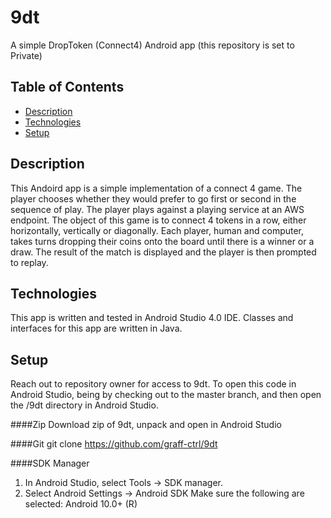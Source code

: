 # 9dt
A simple DropToken (Connect4) Android app (this repository is set to Private)

## Table of Contents
* [Description](#description)
* [Technologies](#technologies)
* [Setup](#setup)
## Description

This Andoird app is a simple implementation of a connect 4 game. The player chooses whether they would prefer to go first or second in the sequence of play. The player plays against a playing service at an AWS endpoint. The object of this game is to connect 4 tokens in a row, either horizontally, vertically or diagonally. Each player, human and computer, takes turns dropping their coins onto the board until there is a winner or a draw. The result of the match is displayed and the player is then prompted to replay. 


## Technologies

This app is written and tested in Android Studio 4.0 IDE. Classes and interfaces for this app are written in Java. 

## Setup

Reach out to repository owner for access to 9dt. To open this code in Android Studio, being by checking out to the master branch, and then open the /9dt directory in Android Studio. 

####Zip
Download zip of 9dt, unpack and open in Android Studio

####Git
git clone https://github.com/graff-ctrl/9dt

####SDK Manager
1. In Android Studio, select Tools -> SDK manager. 
2. Select Android Settings -> Android SDK
Make sure the following are selected: 
Android 10.0+ (R)


